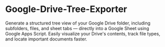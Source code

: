 # Google-Drive-Tree-Exporter
Generate a structured tree view of your Google Drive folder, including subfolders, files, and sheet tabs — directly into a Google Sheet using Google Apps Script. Easily visualize your Drive's contents, track file types, and locate important documents faster.
